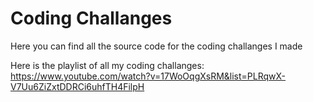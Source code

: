 # Coding Challanges

Here you can find all the source code for the coding challanges I made

Here is the playlist of all my coding challanges:
https://www.youtube.com/watch?v=17WoOqgXsRM&list=PLRqwX-V7Uu6ZiZxtDDRCi6uhfTH4FilpH
